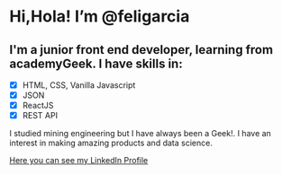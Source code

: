 
# **Hi,Hola! I’m @feligarcia**

## I'm a junior front end developer, learning from academyGeek. I have skills in:

 - [x] HTML, CSS, Vanilla Javascript
 - [x] JSON
 - [x] ReactJS
 - [x] REST API

I studied mining engineering but I have always been a Geek!. I have an interest in making amazing products and data science.

[Here you can see my LinkedIn Profile](https://www.linkedin.com/in/jufgarciagi/)
